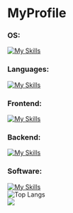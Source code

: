# MyProfile
### OS:
[![My Skills](https://skillicons.dev/icons?i=ubuntu)](https://skillicons.dev)
### Languages:
[![My Skills](https://skillicons.dev/icons?i=html,css,js,ts)](https://skillicons.dev)
### Frontend:
[![My Skills](https://skillicons.dev/icons?i=react)](https://skillicons.dev)
### Backend:
[![My Skills](https://skillicons.dev/icons?i=nodejs,express,mongodb,postgresql,prisma)](https://skillicons.dev)
### Software:
[![My Skills](https://skillicons.dev/icons?i=git,github,vscode,postman)](https://skillicons.dev)<br>
![Top Langs](https://github-readme-stats.vercel.app/api/top-langs/?username=implObserver&layout=compact&theme=github_dark_dimmed)<br>
![](https://komarev.com/ghpvc/?username=implObserver)
<!--
**implObserver/implObserver** is a ✨ _special_ ✨ repository because its `README.md` (this file) appears on your GitHub profile.

Here are some ideas to get you started:

- 🔭 I’m currently working on ...
- 🌱 I’m currently learning ...
- 👯 I’m looking to collaborate on ...
- 🤔 I’m looking for help with ...
- 💬 Ask me about ...
- 📫 How to reach me: ...
- 😄 Pronouns: ...
- ⚡ Fun fact: ...
-->

